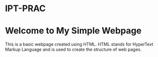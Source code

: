 # IPT-PRAC

<!DOCTYPE html>
<html lang="en">
<head>
    <meta charset="UTF-8">
    <meta name="viewport" content="width=device-width, initial-scale=1.0">
    <title>My Simple Webpage</title>
</head>
<body>
    <h1>Welcome to My Simple Webpage</h1>
    <p>This is a basic webpage created using HTML. HTML stands for HyperText Markup Language and is used to create the structure of web pages.</p>
</body>
</html>
